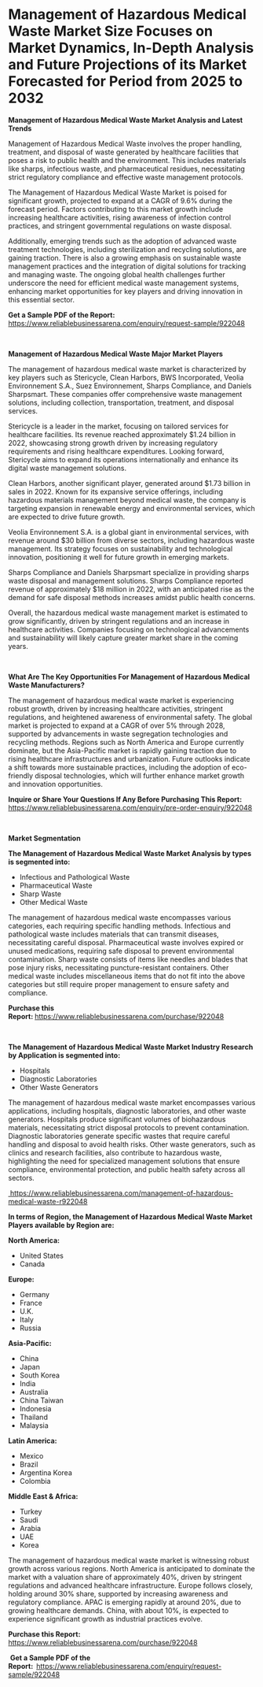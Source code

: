 <p><h1>Management of Hazardous Medical Waste Market Size Focuses on Market Dynamics, In-Depth Analysis and Future Projections of its Market Forecasted for Period from 2025 to 2032</h1></p><p><strong>Management of Hazardous Medical Waste Market Analysis and Latest Trends</strong></p>
<p><p>Management of Hazardous Medical Waste involves the proper handling, treatment, and disposal of waste generated by healthcare facilities that poses a risk to public health and the environment. This includes materials like sharps, infectious waste, and pharmaceutical residues, necessitating strict regulatory compliance and effective waste management protocols.</p><p>The Management of Hazardous Medical Waste Market is poised for significant growth, projected to expand at a CAGR of 9.6% during the forecast period. Factors contributing to this market growth include increasing healthcare activities, rising awareness of infection control practices, and stringent governmental regulations on waste disposal. </p><p>Additionally, emerging trends such as the adoption of advanced waste treatment technologies, including sterilization and recycling solutions, are gaining traction. There is also a growing emphasis on sustainable waste management practices and the integration of digital solutions for tracking and managing waste. The ongoing global health challenges further underscore the need for efficient medical waste management systems, enhancing market opportunities for key players and driving innovation in this essential sector.</p></p>
<p><strong>Get a Sample PDF of the Report:&nbsp;</strong> <a href="https://www.reliablebusinessarena.com/enquiry/request-sample/922048?utm_campaign=2217&utm_medium=2&utm_source=Github&utm_content=ia&utm_term=18042025&utm_id=management-of-hazardous-medical-waste">https://www.reliablebusinessarena.com/enquiry/request-sample/922048</a></p>
<p>&nbsp;</p>
<p><strong>Management of Hazardous Medical Waste Major Market Players</strong></p>
<p><p>The management of hazardous medical waste market is characterized by key players such as Stericycle, Clean Harbors, BWS Incorporated, Veolia Environnement S.A., Suez Environnement, Sharps Compliance, and Daniels Sharpsmart. These companies offer comprehensive waste management solutions, including collection, transportation, treatment, and disposal services.</p><p>Stericycle is a leader in the market, focusing on tailored services for healthcare facilities. Its revenue reached approximately $1.24 billion in 2022, showcasing strong growth driven by increasing regulatory requirements and rising healthcare expenditures. Looking forward, Stericycle aims to expand its operations internationally and enhance its digital waste management solutions.</p><p>Clean Harbors, another significant player, generated around $1.73 billion in sales in 2022. Known for its expansive service offerings, including hazardous materials management beyond medical waste, the company is targeting expansion in renewable energy and environmental services, which are expected to drive future growth.</p><p>Veolia Environnement S.A. is a global giant in environmental services, with revenue around $30 billion from diverse sectors, including hazardous waste management. Its strategy focuses on sustainability and technological innovation, positioning it well for future growth in emerging markets.</p><p>Sharps Compliance and Daniels Sharpsmart specialize in providing sharps waste disposal and management solutions. Sharps Compliance reported revenue of approximately $18 million in 2022, with an anticipated rise as the demand for safe disposal methods increases amidst public health concerns.</p><p>Overall, the hazardous medical waste management market is estimated to grow significantly, driven by stringent regulations and an increase in healthcare activities. Companies focusing on technological advancements and sustainability will likely capture greater market share in the coming years.</p></p>
<p>&nbsp;</p>
<p><strong>What Are The Key Opportunities For Management of Hazardous Medical Waste Manufacturers?</strong></p>
<p><p>The management of hazardous medical waste market is experiencing robust growth, driven by increasing healthcare activities, stringent regulations, and heightened awareness of environmental safety. The global market is projected to expand at a CAGR of over 5% through 2028, supported by advancements in waste segregation technologies and recycling methods. Regions such as North America and Europe currently dominate, but the Asia-Pacific market is rapidly gaining traction due to rising healthcare infrastructures and urbanization. Future outlooks indicate a shift towards more sustainable practices, including the adoption of eco-friendly disposal technologies, which will further enhance market growth and innovation opportunities.</p></p>
<p><strong>Inquire or Share Your Questions If Any Before Purchasing This Report:</strong> <a href="https://www.reliablebusinessarena.com/enquiry/pre-order-enquiry/922048?utm_campaign=2217&utm_medium=2&utm_source=Github&utm_content=ia&utm_term=18042025&utm_id=management-of-hazardous-medical-waste">https://www.reliablebusinessarena.com/enquiry/pre-order-enquiry/922048</a></p>
<p>&nbsp;</p>
<p><strong>Market Segmentation</strong></p>
<p><strong>The Management of Hazardous Medical Waste Market Analysis by types is segmented into:</strong></p>
<p><ul><li>Infectious and Pathological Waste</li><li>Pharmaceutical Waste</li><li>Sharp Waste</li><li>Other Medical Waste</li></ul></p>
<p><p>The management of hazardous medical waste encompasses various categories, each requiring specific handling methods. Infectious and pathological waste includes materials that can transmit diseases, necessitating careful disposal. Pharmaceutical waste involves expired or unused medications, requiring safe disposal to prevent environmental contamination. Sharp waste consists of items like needles and blades that pose injury risks, necessitating puncture-resistant containers. Other medical waste includes miscellaneous items that do not fit into the above categories but still require proper management to ensure safety and compliance.</p></p>
<p><strong>Purchase this Report:&nbsp;</strong><a href="https://www.reliablebusinessarena.com/purchase/922048?utm_campaign=2217&utm_medium=2&utm_source=Github&utm_content=ia&utm_term=18042025&utm_id=management-of-hazardous-medical-waste">https://www.reliablebusinessarena.com/purchase/922048</a></p>
<p>&nbsp;</p>
<p><strong>The Management of Hazardous Medical Waste Market Industry Research by Application is segmented into:</strong></p>
<p><ul><li>Hospitals</li><li>Diagnostic Laboratories</li><li>Other Waste Generators</li></ul></p>
<p><p>The management of hazardous medical waste market encompasses various applications, including hospitals, diagnostic laboratories, and other waste generators. Hospitals produce significant volumes of biohazardous materials, necessitating strict disposal protocols to prevent contamination. Diagnostic laboratories generate specific wastes that require careful handling and disposal to avoid health risks. Other waste generators, such as clinics and research facilities, also contribute to hazardous waste, highlighting the need for specialized management solutions that ensure compliance, environmental protection, and public health safety across all sectors.</p></p>
<p><a href="https://www.reliablebusinessarena.com/management-of-hazardous-medical-waste-r922048?utm_campaign=2217&utm_medium=2&utm_source=Github&utm_content=ia&utm_term=18042025&utm_id=management-of-hazardous-medical-waste">&nbsp;https://www.reliablebusinessarena.com/management-of-hazardous-medical-waste-r922048</a></p>
<p><strong>In terms of Region, the Management of Hazardous Medical Waste Market Players available by Region are:</strong></p>
<p>
    <p> <strong> North America: </strong>
        <ul>
            <li>United States</li>
            <li>Canada</li>
        </ul>
        </p> 
    <p> <strong> Europe: </strong>
        <ul>
            <li>Germany</li>
            <li>France</li>
            <li>U.K.</li>
            <li>Italy</li>
            <li>Russia</li>
        </ul>
        </p> 
    <p> <strong> Asia-Pacific: </strong>
        <ul>
            <li>China</li>
            <li>Japan</li>
            <li>South Korea</li>
            <li>India</li>
            <li>Australia</li>
            <li>China Taiwan</li>
            <li>Indonesia</li>
            <li>Thailand</li>
            <li>Malaysia</li>
        </ul>
        </p> 
    <p> <strong> Latin America: </strong>
        <ul>
            <li>Mexico</li>
            <li>Brazil</li>
            <li>Argentina Korea</li>
            <li>Colombia</li>
        </ul>
        </p> 
    <p> <strong> Middle East & Africa: </strong>
        <ul>
            <li>Turkey</li>
            <li>Saudi</li>
            <li>Arabia</li>
            <li>UAE</li>
            <li>Korea</li>
        </ul>
    </p>
    </p>
<p><p>The management of hazardous medical waste market is witnessing robust growth across various regions. North America is anticipated to dominate the market with a valuation share of approximately 40%, driven by stringent regulations and advanced healthcare infrastructure. Europe follows closely, holding around 30% share, supported by increasing awareness and regulatory compliance. APAC is emerging rapidly at around 20%, due to growing healthcare demands. China, with about 10%, is expected to experience significant growth as industrial practices evolve.</p></p>
<p><strong>Purchase this Report: </strong><a href="https://www.reliablebusinessarena.com/purchase/922048?utm_campaign=2217&utm_medium=2&utm_source=Github&utm_content=ia&utm_term=18042025&utm_id=management-of-hazardous-medical-waste">https://www.reliablebusinessarena.com/purchase/922048</a></p>
<p>&nbsp;<strong>Get a Sample PDF of the Report:&nbsp;&nbsp;</strong><a href="https://www.reliablebusinessarena.com/enquiry/request-sample/922048?utm_campaign=2217&utm_medium=2&utm_source=Github&utm_content=ia&utm_term=18042025&utm_id=management-of-hazardous-medical-waste">https://www.reliablebusinessarena.com/enquiry/request-sample/922048</a></p>
<p><strong></strong></p>
<p><p></p><p></p><p></p></p>